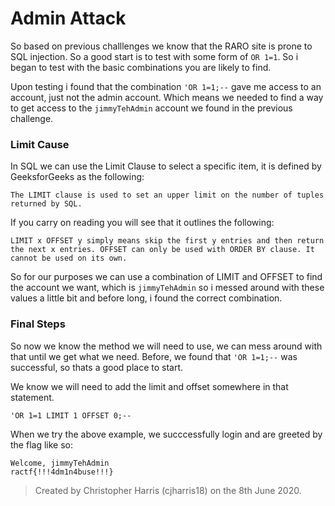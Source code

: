 # Admin Attack

So based on previous challlenges we know that the RARO site is prone to SQL injection. So a good start is to test with some form of `OR 1=1`. So i began to test with the basic combinations you are likely to find.

Upon testing i found that the combination `'OR 1=1;--` gave me access to an account, just not the admin account. Which means we needed to find a way to get access to the `jimmyTehAdmin` account we found in the previous challenge.

### Limit Cause
In SQL we can use the Limit Clause to select a specific item, it is defined by GeeksforGeeks as the following:

`The LIMIT clause is used to set an upper limit on the number of tuples returned by SQL.`

If you carry on reading you will see that it outlines the following:

`LIMIT x OFFSET y simply means skip the first y entries and then return the next x entries.
OFFSET can only be used with ORDER BY clause. It cannot be used on its own.`

So for our purposes we can use a combination of LIMIT and OFFSET to find the account we want, which is `jimmyTehAdmin` so i messed around with these values a little bit and before long, i found the correct combination.

### Final Steps

So now we know the method we will need to use, we can mess around with that until we get what we need. Before, we found that `'OR 1=1;--` was successful, so thats a good place to start.

We know we will need to add the limit and offset somewhere in that statement.

`'OR 1=1 LIMIT 1 OFFSET 0;--`

When we try the above example, we succcessfully login and are greeted by the flag like so:
```
Welcome, jimmyTehAdmin
ractf{!!!4dm1n4buse!!!}
```

> Created by Christopher Harris (cjharris18) on the 8th June 2020.
